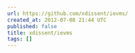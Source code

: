```yaml
---
url: https://github.com/xdissent/ievms/
created_at: 2012-07-08 21:44 UTC
published: false
title: xdissent/ievms
tags: []
---
```




